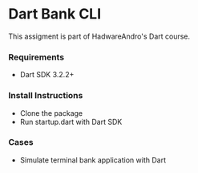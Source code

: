 # Dart Bank CLI

This assigment is part of HadwareAndro's Dart course.

### Requirements

- Dart SDK 3.2.2+

### Install Instructions

- Clone the package
- Run startup.dart with Dart SDK

### Cases

- Simulate terminal bank application with Dart
